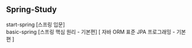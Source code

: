 ## Spring-Study 
start-spring [스프링 입문] <br>
basic-spring [스프링 핵심 원리 - 기본편]
[ 자바 ORM 표준 JPA 프로그래밍 - 기본편 ]